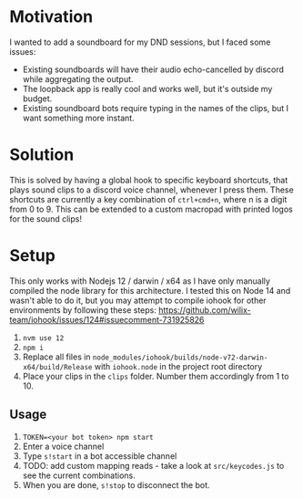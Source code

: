 # Motivation
I wanted to add a soundboard for my DND sessions, but I faced some issues:
- Existing soundboards will have their audio echo-cancelled by discord while aggregating the output. 
- The loopback app is really cool and works well, but it's outside my budget.
- Existing soundboard bots require typing in the names of the clips, but I want something more instant.

# Solution
This is solved by having a global hook to specific keyboard shortcuts, that plays sound clips to a discord voice channel, whenever I press them. These shortcuts are currently a key combination of `ctrl+cmd+n`, where n is a digit from 0 to 9. This can be extended to a custom macropad with printed logos for the sound clips!

# Setup

This only works with Nodejs 12 / darwin / x64 as I have only manually compiled the node library for this architecture. I tested this on Node 14 and wasn't able to do it, but you may attempt to compile iohook for other environments by following these steps: https://github.com/wilix-team/iohook/issues/124#issuecomment-731925826

1. `nvm use 12`
2. `npm i` 
3. Replace all files in `node_modules/iohook/builds/node-v72-darwin-x64/build/Release` with `iohook.node` in the project root directory
4. Place your clips in the `clips` folder. Number them accordingly from 1 to 10.

## Usage
1. `TOKEN=<your bot token> npm start`
2. Enter a voice channel
3. Type `s!start` in a bot accessible channel
4. TODO: add custom mapping reads - take a look at `src/keycodes.js` to see the current combinations.
5. When you are done, `s!stop` to disconnect the bot.
